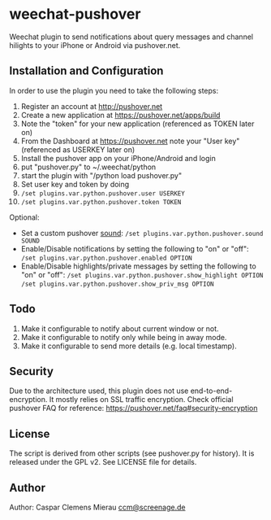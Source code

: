 weechat-pushover
================

Weechat plugin to send notifications about query messages and channel hilights to your iPhone or Android via pushover.net.

## Installation and Configuration

In order to use the plugin you need to take the following steps:

1. Register an account at http://pushover.net
2. Create a new application at https://pushover.net/apps/build
3. Note the "token" for your new application (referenced as TOKEN later on)
4. From the Dashboard at https://pushover.net note your "User key" (referenced as USERKEY later on)
5. Install the pushover app on your iPhone/Android and login
6. put "pushover.py" to ~/.weechat/python
7. start the plugin with "/python load pushover.py"
8. Set user key and token by doing
9. `/set plugins.var.python.pushover.user USERKEY`
10. `/set plugins.var.python.pushover.token TOKEN`

Optional:

* Set a custom pushover [sound](https://pushover.net/api#sounds):  `/set plugins.var.python.pushover.sound SOUND`
* Enable/Disable notifications by setting the following to "on" or "off": `/set plugins.var.python.pushover.enabled OPTION`
* Enable/Disable highlights/private messages by setting the following to "on" or "off": 
`/set plugins.var.python.pushover.show_highlight OPTION`
`/set plugins.var.python.pushover.show_priv_msg OPTION`

## Todo

1. Make it configurable to notify about current window or not.
2. Make it configurable to notify only while being in away mode.
3. Make it configurable to send more details (e.g. local timestamp).

## Security

Due to the architecture used, this plugin does not use end-to-end-encryption. It mostly relies on SSL traffic encryption. Check official pushover FAQ for reference: https://pushover.net/faq#security-encryption

## License

The script is derived from other scripts (see pushover.py for history). It is released under the GPL v2. See LICENSE file for details.

## Author

Author: Caspar Clemens Mierau <ccm@screenage.de>

